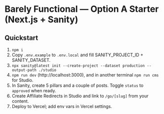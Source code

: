 # Barely Functional — Option A Starter (Next.js + Sanity)

## Quickstart
1. `npm i`
2. Copy `.env.example` to `.env.local` and fill SANITY_PROJECT_ID + SANITY_DATASET.
3. `npx sanity@latest init --create-project --dataset production --output-path ./studio`
4. `npm run dev` (http://localhost:3000), and in another terminal `npm run cms` for Studio.
5. In Sanity, create 5 pillars and a couple of posts. Toggle `status` to `approved` when ready.
6. Create Affiliate Redirects in Studio and link to `/go/[slug]` from your content.
7. Deploy to Vercel; add env vars in Vercel settings.
